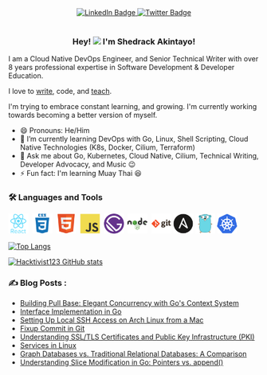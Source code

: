 
<div align="center" id="badges">
  <a href="https://linkedin.com/in/shedrackakintayo">
    <img src="https://img.shields.io/badge/LinkedIn-blue?style=for-the-badge&logo=linkedin&logoColor=white" alt="LinkedIn Badge"/>
  </a>
  <a href="(https://twitter.com/coder_blvck)">
    <img src="https://img.shields.io/badge/Twitter-blue?style=for-the-badge&logo=twitter&logoColor=white" alt="Twitter Badge"/>
  </a>
</div>

<div align="center">
    <img src="https://komarev.com/ghpvc/?username=hacktivist123&style=flat-square&color=blue" alt=""/>
</div>

<h3 align="center"> Hey! <img src="https://media.giphy.com/media/hvRJCLFzcasrR4ia7z/giphy.gif" width="30px"/>  I'm Shedrack Akintayo! </h3>

I am a Cloud Native DevOps Engineer, and Senior Technical Writer with over 8 years professional expertise in Software Development & Developer Education.

I love to [write](https://sheddy.xyz), code, and [teach](https://www.youtube.com/playlist?app=desktop&list=PLsGzjZLGKzenpCCBLrjo70JjTBQdSXbcg).

I'm trying to embrace constant learning, and growing. I'm currently working towards becoming a better version of myself.

- 😄 Pronouns: He/Him
- 🌱 I’m currently learning DevOps with Go, Linux, Shell Scripting, Cloud Native Technologies (K8s, Docker, Cilium, Terraform)
- 💬 Ask me about Go, Kubernetes, Cloud Native, Cilium, Technical Writing, Developer Advocacy, and Music 😉
- ⚡ Fun fact: I'm learning Muay Thai 😆

### :hammer_and_wrench: Languages and Tools


<div>
  <img src="https://github.com/devicons/devicon/blob/master/icons/react/react-original-wordmark.svg" title="React" alt="React" width="40" height="40"/>&nbsp;
  <img src="https://github.com/devicons/devicon/blob/master/icons/css3/css3-plain-wordmark.svg"  title="CSS3" alt="CSS" width="40" height="40"/>&nbsp;
  <img src="https://github.com/devicons/devicon/blob/master/icons/html5/html5-original.svg" title="HTML5" alt="HTML" width="40" height="40"/>&nbsp;
  <img src="https://github.com/devicons/devicon/blob/master/icons/javascript/javascript-original.svg" title="JavaScript" alt="JavaScript" width="40" height="40"/>&nbsp;
  <img src="https://github.com/devicons/devicon/blob/master/icons/gatsby/gatsby-original.svg" title="Gatsby"  alt="Gatsby" width="40" height="40"/>&nbsp;
  <img src="https://github.com/devicons/devicon/blob/master/icons/nodejs/nodejs-original-wordmark.svg" title="NodeJS" alt="NodeJS" width="40" height="40"/>&nbsp;
  <img src="https://github.com/devicons/devicon/blob/master/icons/git/git-original-wordmark.svg" title="Git" **alt="Git" width="40" height="40"/>
  <img src="https://github.com/devicons/devicon/blob/master/icons/ansible/ansible-original.svg" title="Ansible" **alt="Ansible" width="40" height="40"/>
  <img src="https://github.com/devicons/devicon/blob/master/icons/go/go-original.svg" title="Go" **alt="Go" width="40" height="40"/>
  <img src="https://github.com/devicons/devicon/blob/master/icons/kubernetes/kubernetes-plain.svg" title="Kubernetes" alt="Kubernetes" width="40" height="40"/>
</div>

[![Top Langs](https://github-readme-stats.vercel.app/api/top-langs/?username=hacktivist123&layout=compact&theme=vision-friendly-dark)](https://github.com/anuraghazra/github-readme-stats)



[![Hacktivist123 GitHub stats](https://github-readme-stats.vercel.app/api?username=hacktivist123&count_private=true&show_icons=true&theme=radical&hide_border=true)](#!)

### :writing_hand: Blog Posts :

<!-- BLOG-POST-LIST:START -->
- [Building Pull Base: Elegant Concurrency with Go&#39;s Context System](http://sheddy.xyz/blog/building-pullbase-concurrency-with-go)
- [Interface Implementation in Go](http://sheddy.xyz/blog/interface-implementation)
- [Setting Up Local SSH Access on Arch Linux from a Mac](http://sheddy.xyz/blog/setting-up-ssh-access-on-arch-linux-from-a-mac)
- [Fixup Commit in Git](http://sheddy.xyz/blog/fixup-commit-in-git)
- [Understanding SSL/TLS Certificates and Public Key Infrastructure &lpar;PKI&rpar;](http://sheddy.xyz/blog/ssl-tls-certificates-pki)
- [Services in Linux](http://sheddy.xyz/blog/services-in-linux)
- [Graph Databases vs. Traditional Relational Databases: A Comparison](http://sheddy.xyz/blog/graph-databases-vs-relational-databases)
- [Understanding Slice Modification in Go: Pointers vs. append&lpar;&rpar;](http://sheddy.xyz/blog/modifying-slices-in-go)
<!-- BLOG-POST-LIST:END -->
